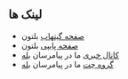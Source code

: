 ## لینک ها

- [صفحه گیتهاب](https://github.com/SajjadAlipour2006/Balethon) بلتون
- [صفحه پایپی](https://pypi.org/project/Balethon/) بلتون
- [کانال خبری](https://ble.ir/balethon) ما در پیامرسان [بله](https://www.bale.ai/)
- [گروه چت](https://ble.ir/balethon) ما در پیامرسان [بله](https://www.bale.ai/)